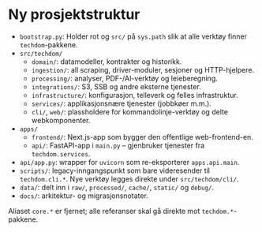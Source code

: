 # Ny prosjektstruktur

- `bootstrap.py`: Holder rot og `src/` på `sys.path` slik at alle verktøy finner `techdom`-pakkene.
- `src/techdom/`
  - `domain/`: datamodeller, kontrakter og historikk.
  - `ingestion/`: all scraping, driver-moduler, sesjoner og HTTP-hjelpere.
  - `processing/`: analyser, PDF-/AI-verktøy og leieberegning.
  - `integrations/`: S3, SSB og andre eksterne tjenester.
  - `infrastructure/`: konfigurasjon, telleverk og felles infrastruktur.
  - `services/`: applikasjonsnære tjenester (jobbkøer m.m.).
  - `cli/`, `web/`: plassholdere for kommandolinje-verktøy og delte webkomponenter.
- `apps/`
  - `frontend/`: Next.js-app som bygger den offentlige web-frontend-en.
  - `api/`: FastAPI-app i `main.py` – gjenbruker tjenester fra `techdom.services`.
- `api/app.py`: wrapper for `uvicorn` som re-eksporterer `apps.api.main`.
- `scripts/`: legacy-inngangspunkt som bare videresender til `techdom.cli.*`. Nye verktøy legges direkte under `src/techdom/cli/`.
- `data/`: delt inn i `raw/`, `processed/`, `cache/`, `static/` og `debug/`.
- `docs/`: arkitektur- og migrasjonsnotater.

Aliaset `core.*` er fjernet; alle referanser skal gå direkte mot `techdom.*`-pakkene.
